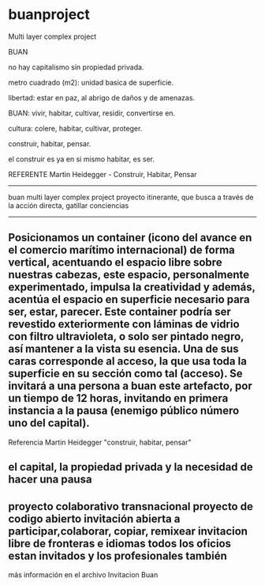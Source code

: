 # buanproject
Multi layer complex project


BUAN

no hay capitalismo sin propiedad privada.

metro cuadrado (m2): unidad basica de superficie.

libertad: estar en paz, al abrigo de daños y de amenazas.

BUAN: vivir, habitar, cultivar, residir, convertirse en.

cultura: colere, habitar, cultivar, proteger.

construir, habitar, pensar.

el construir es ya en si mismo habitar, es ser.

REFERENTE
Martin Heidegger - Construir, Habitar, Pensar

-------
buan multi layer complex project 
proyecto itinerante, que busca a través de la acción directa, gatillar conciencias

-------

Posicionamos un container (icono del avance en el comercio marítimo internacional) de forma vertical, acentuando el espacio libre sobre nuestras cabezas, este espacio, personalmente experimentado, impulsa la creatividad y además, acentúa el espacio en superficie necesario para ser, estar, parecer. Este container podría ser revestido exteriormente con láminas de vidrio con filtro ultravioleta, o solo ser pintado negro, así mantener a la vista su esencia. Una de sus caras corresponde al acceso, la que usa toda la superficie en su sección como tal (acceso). Se invitará a una persona a buan este artefacto, por un tiempo de 12 horas, invitando en primera instancia a la pausa (enemigo público número uno del capital).
-------
Referencia Martin Heidegger "construir, habitar, pensar"

el capital, la propiedad privada y la necesidad de hacer una pausa
-------
proyecto colaborativo transnacional
proyecto de codigo abierto
invitación abierta a participar,colaborar, copiar, remixear
invitacion libre de fronteras e idiomas
todos los oficios estan invitados y los profesionales también
-------

más información en el archivo Invitacion Buan
